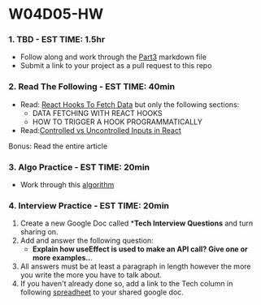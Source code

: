 # W04D05-HW

### 1. TBD - EST TIME: 1.5hr

- Follow along and work through the [Part3](films-part3.md) markdown file
- Submit a link to your project as a pull request to this repo

### 2. Read The Following - EST TIME: 40min

- Read: [React Hooks To Fetch Data](https://www.robinwieruch.de/react-hooks-fetch-data) but only the following sections:
  - DATA FETCHING WITH REACT HOOKS
  - HOW TO TRIGGER A HOOK PROGRAMMATICALLY
- Read:[Controlled vs Uncontrolled Inputs in React](https://goshakkk.name/controlled-vs-uncontrolled-inputs-react/)
  
 Bonus: Read the entire article

### 3. Algo Practice - EST TIME: 20min

- Work through this [algorithm](https://git.generalassemb.ly/SEIR-224/W04D05-HW/blob/master/algorithms-homework.md) 

### 4.  Interview Practice - EST TIME: 20min

1. Create a new Google Doc called ***Tech Interview Questions** and turn sharing on.
2. Add and answer the following question: 
   - **Explain how useEffect is used to make an API call? Give one or more examples..**.
3. All answers must be at least a paragraph in length however the more you write the more you have to talk about.
4. If you haven't already done so, add a link to the Tech column in following [spreadheet](https://docs.google.com/spreadsheets/d/1S9-poFULhpext3xjNmuU1g-raZGKkFrODEACrIRFLi0/edit#gid=0) to your shared google doc.
